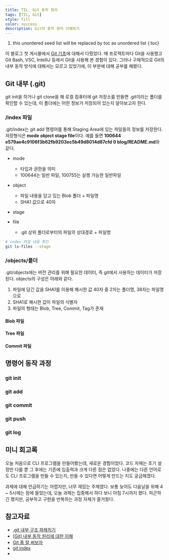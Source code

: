 ```yaml
---
title: TIL. Git 동작 원리
tags: [TIL, Git]
style: fill
color: success
description: Git의 동작 원리 이해하기
---
```


1. this unordered seed list will be replaced by toc as unordered list
{:toc}

이 블로그 첫 게시물에서 [Git 기초](https://jeeyoun-s.github.io/blog/git)에 대해서 다뤘었다. 매 프로젝트마다 Git을 사용했고 Git Bash, VSC, IntelliJ 등에서 Git을 사용해 본 경험이 있다. 그러나 구체적으로 Git의 내부 동작 방식에 대해서는 모르고 있었기에, 이 부분에 대해 공부를 해봤다.

## Git 내부  (.git)
git init을 하거나 git clone을 해 로컬 컴퓨터에 git 저장소를 만들면 .git이라는 폴더를 확인할 수 있는데, 이 폴더에는 어떤 정보가 저장되어 있는지 알아보고자 한다.

### /index 파일
.git/index는 git add 명령어를 통해 Staging Area에 있는 파일들의 정보를 저장한다. 저장형식은 **mode object stage file**이다. 예를 들면 **100644 e579ae4c9106f3b62fb9203ec5b49d8014d87cfd 0 blog/README.md**와 같다.

- mode
    - 타입과 권한을 의미
    - 100644는 일반 파일, 100755는 실행 가능한 일반파일

- object
    - 파일 내용을 담고 있는 Blob 폴더 + 파일명
    - SHA1 값으로 40자

- stage

- file
    - .git 상위 폴더로부터의 파일의 상대경로 + 파일명

```sh
# index 파일 내용 확인
git ls-files --stage
```

### /objects/폴더
.git/objects에는 버전 관리를 위해 필요한 데이터, 즉 git에서 사용하는 데이터가 저장된다. objects의 구성은 아래와 같다.

1. 파일에 담긴 값을 SHA1를 이용해 해시한 값 40자 중 2자는 폴더명, 38자는 파일명으로
2. SHA1로 해시한 값이 파일의 식별자
3. 파일의 형태는 Blob, Tree, Commit, Tag가 존재

#### Blob 파일

#### Tree 파일

#### Commit 파일

### 

## 명령어 동작 과정

### git init

### git add

### git commit

### git push

### git log

## 미니 회고록
오늘 처음으로 CLI 프로그램을 만들어봤는데, 새로운 경험이었다. 코드 자체는 초기 설정만 다를 뿐 그 후에는 기존에 입출력과 크게 다른 점은 없었다. 나중에는 다른 언어로도 CLI 프로그램을 만들 수 있는지, 만들 수 있다면 어떻게 만드는 지도 궁금해졌다.

과제에 대해 언급하기는 어렵지만, 너무 재밌는 주제였다. 보통 늦어도 다음날을 위해 4 ~ 5시에는 잠에 들었는데, 오늘 과제는 집중해서 하다 보니 아침 7시까지 했다. 피곤하긴 했지만, 공부하고 구현을 반복하는 과정 자체가 즐거웠다.

## 참고자료
- [.git 내부 구조 파헤치기](https://tecoble.techcourse.co.kr/post/2021-07-08-dot-git/)
- [[Git] 내부 동작 원리에 대한 이해](https://it-eldorado.tistory.com/4)
- [Git 좀 잘 써보자](https://wikidocs.net/book/1902)
- [git index](https://johngrib.github.io/wiki/git/index/)
- [](https://coding-groot.tistory.com/68)